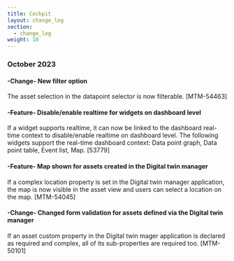```yaml
---
title: Cockpit
layout: change_log
section:
  - change_log
weight: 10
---
```



### October 2023

#### -Change-  New filter option

The asset selection in the datapoint selector is now filterable. [MTM-54463]

#### -Feature- Disable/enable realtime for widgets on dashboard level

If a widget supports realtime, it can now be linked to the dashboard real-time context to disable/enable realtime on dashboard level. The following widgets support the real-time dashboard context: Data point graph, Data point table, Event list, Map. [53779]

#### -Feature- Map shown for assets created in the Digital twin manager

If a complex location property is set in the Digital twin manager application, the map is now visible in the asset view and users can select a location on the map. [MTM-54045]

#### -Change- Changed form validation for assets defined via the Digital twin manager

If an asset custom property in the Digital twin mager application is declared as required and complex, all of its sub-properties are required too. [MTM-50101]
